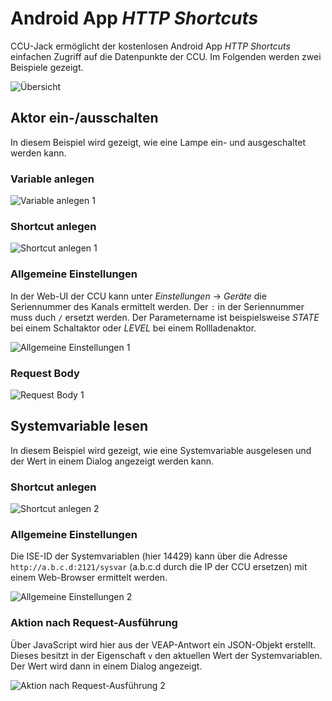 # Android App _HTTP Shortcuts_

CCU-Jack ermöglicht der kostenlosen Android App _HTTP Shortcuts_ einfachen Zugriff auf die Datenpunkte der CCU. Im Folgenden werden zwei Beispiele gezeigt.

![Übersicht](httpshortcuts_overview.png)

## Aktor ein-/ausschalten

In diesem Beispiel wird gezeigt, wie eine Lampe ein- und ausgeschaltet werden kann.

### Variable anlegen

![Variable anlegen 1](httpshortcuts_1_var.png)

### Shortcut anlegen

![Shortcut anlegen 1](httpshortcuts_1_create.png)

### Allgemeine Einstellungen

In der Web-UI der CCU kann unter _Einstellungen_ → _Geräte_ die Seriennummer des Kanals ermittelt werden. Der `:` in der Seriennummer muss duch `/` ersetzt werden. Der Parametername ist beispielsweise  _STATE_ bei einem Schaltaktor oder _LEVEL_ bei einem Rollladenaktor.

![Allgemeine Einstellungen 1](httpshortcuts_1_pref.png)

### Request Body

![Request Body 1](httpshortcuts_1_reqbody.png)

## Systemvariable lesen

In diesem Beispiel wird gezeigt, wie eine Systemvariable ausgelesen und der Wert in einem Dialog angezeigt werden kann.

### Shortcut anlegen

![Shortcut anlegen 2](httpshortcuts_2_create.png)

### Allgemeine Einstellungen

Die ISE-ID der Systemvariablen (hier 14429) kann über die Adresse `http://a.b.c.d:2121/sysvar` (a.b.c.d durch die IP der CCU ersetzen) mit einem Web-Browser ermittelt werden.

![Allgemeine Einstellungen 2](httpshortcuts_2_pref.png)

### Aktion nach Request-Ausführung

Über JavaScript wird hier aus der VEAP-Antwort ein JSON-Objekt erstellt. Dieses besitzt in der Eigenschaft `v` den aktuellen Wert der Systemvariablen. Der Wert wird dann in einem Dialog angezeigt.

![Aktion nach Request-Ausführung 2](httpshortcuts_2_action.png)

